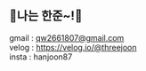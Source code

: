 ## 🥕나는 한준~!🥕
gmail : qw2661807@gmail.com<br />
velog : https://velog.io/@threejoon<br />
insta : hanjoon87
